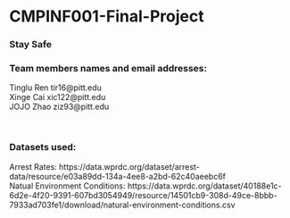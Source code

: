 # CMPINF001-Final-Project
### Stay Safe <br>
### Team members names and email addresses:<br>
<p>Tinglu Ren tir16@pitt.edu<br>
Xinge Cai xic122@pitt.edu<br>
JOJO Zhao ziz93@pitt.edu</p><br>

### Datasets used: <br>
<p>Arrest Rates: https://data.wprdc.org/dataset/arrest-data/resource/e03a89dd-134a-4ee8-a2bd-62c40aeebc6f<br>
Natual Environment Conditions: https://data.wprdc.org/dataset/40188e1c-6d2e-4f20-9391-607bd3054949/resource/14501cb9-308d-49ce-8bbb-7933ad703fe1/download/natural-environment-conditions.csv </p><br>